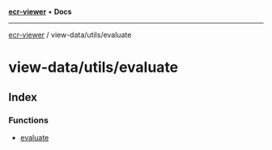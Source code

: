 [**ecr-viewer**](../../../README.md) • **Docs**

***

[ecr-viewer](../../../README.md) / view-data/utils/evaluate

# view-data/utils/evaluate

## Index

### Functions

- [evaluate](functions/evaluate.md)
